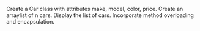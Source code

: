 Create a Car class with attributes make, model, color, price. Create an arraylist of n cars. Display the list of cars. Incorporate method overloading and encapsulation.
